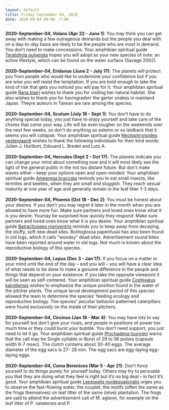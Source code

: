```yaml
---
layout: default
title: Friday September 04, 2020
date: 2020-09-04 08:00 -7:00
---
```


**2020-September-04, Volans (Apr 22 - June 1)**: You may think you can get away with making a few outrageous demands but the people you deal with on a day-to-day basis are likely to be the people who are most in demand. You don’t need to make concessions. Your amphibian spiritual guide [Teratohyla pulverata](https://amphibiaweb.org/cgi/amphib_query?where-genus=Teratohyla&where-species=pulverata) hopes you will adopt as your new species of note: an active lifestyle, which can be found on the water surface (Savage 2002). <br /><br />**2020-September-04, Eridanus (June 2 - July 17)**: The planets will protect you from people who would like to undermine your confidence but if you are wise you will resist the temptation. If you are bold enough to take the kind of risk that gets you noticed you will pay for it. Your amphibian spiritual guide [Rana blairi](https://amphibiaweb.org/cgi/amphib_query?where-genus=Rana&where-species=blairi) wishes to thank you for visiting her natural habitat. She also wishes to thank you for havingradorr the garter snakes in mainland Japan. Theyre auteurs in Taiwan are rare among the species. <br /><br />**2020-September-04, Scutum (July 18 - Sept 1)**: You don’t have to do anything special today, you just have to enjoy yourself and take care of the chores that come your way. Life will be even tougher on the weekends over the next few weeks, so don’t do anything so solemn or so laidback that it seems you will collapse. Your amphibian spiritual guide [Nectophrynoides vestergaardi](https://amphibiaweb.org/cgi/amphib_query?where-genus=Nectophrynoides&where-species=vestergaardi) wishes to thank the following individuals for their kind words: Julien J. Hurlburt, Edouard L. Bredet and Lutz A. <br /><br />**2020-September-04, Hercules (Sept 2 - Oct 17)**: The planets indicate you can change your mind about something now and it will most likely see the light of the general public in the not too distant future. But don’t make waves either – keep your options open and open-minded. Your amphibian spiritual guide [Ameerega braccata](https://amphibiaweb.org/cgi/amphib_query?where-genus=Ameerega&where-species=braccata) reminds you to eat small insects, like termites and beetles, when they are small and sluggish. They reach sexual maturity at one year of age and generally remain in the leaf litter 1-3 days. <br /><br />**2020-September-04, Phoenix (Oct 18 - Dec 2)**: You must be honest about your desires. If you don’t you may regret it later in the month when you are allowed to have more fun. Make sure partners and loved ones know what it is you desire. Youmay be surprised how quickly they respond. Make sure partners and loved ones know what it is you desire. Your amphibian spiritual guide [Batrachoseps nigriventris](https://amphibiaweb.org/cgi/amphib_query?where-genus=Batrachoseps&where-species=nigriventris) reminds you to keep away from decaying, the stuffy, soft new dead sites. Bolitoglossa papenfussi has also been found in old logs, which it calls "woodsy" dead sites. Advertisement sound bites have been reported around water in old logs. Not much is known about the reproductive biology of this species. <br /><br />**2020-September-04, Lepus (Dec 3 - Jan 17)**: If you focus on a matter in your mind until the end of the day – and you will – you will have a clear idea of what needs to be done to make a genuine difference to the people and things that depend on your existence. If you take the opposite viewpoint it will be seen as self-centered. Your amphibian spiritual guide [Cophixalus kaindiensis](https://amphibiaweb.org/cgi/amphib_query?where-genus=Cophixalus&where-species=kaindiensis) wishes to emphasize the unique position found in the water of the pitcher plants. The unique larval development period of this species allowed the team to determine the species' feeding ecology and reproductive biology.  The species' peculiar behavior patterned caterpillars were found exclusively on the inside of their pitchers. <br /><br />**2020-September-04, Circinus (Jan 18 - Mar 4)**: You may have lots to say for yourself but don’t give your rivals, and people in positions of power too much time or they could burst your bubble. You don’t need support, you just need to let it go. Your amphibian spiritual guide [Ptychadena tournieri](https://amphibiaweb.org/cgi/amphib_query?where-genus=Ptychadena&where-species=tournieri) warns that the call may be Single syllable or Burst of 29 to 36 pulses (capsule width 6-7 msec). The clutch contains about 30-40 eggs. The average diameter of the egg sacs is 27- 28 mm. The egg sacs are egg-laying egg-laying eggs. <br /><br />**2020-September-04, Coma Berenices (Mar 5 - Apr 21)**: Don’t force yourself to do things purely for yourself today. Others may try to persuade you that they are doing what they feel is right but it’s no big deal – in fact it’s good. Your amphibian spiritual guide [Leptopelis nordequatorialis](https://amphibiaweb.org/cgi/amphib_query?where-genus=Leptopelis&where-species=nordequatorialis) urges you to observe the fast-flowing water, the couplet, the motifs (often the same as the frogs themselves) on leaf litter of the same (olive) plantation.  The frogs are said to attend the advertisement call of M. aglavei, for example on the leaf litter of P. natalensis and P. <br /><br />